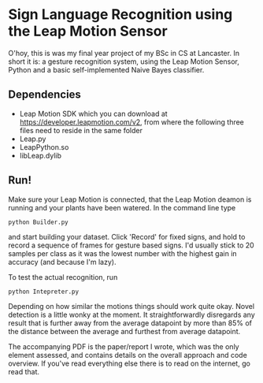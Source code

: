 # Sign Language Recognition using the Leap Motion Sensor
O'hoy, this is was my final year project of my BSc in CS at Lancaster.
In short it is: a gesture recognition system, using the Leap Motion Sensor, Python and a basic self-implemented Naive Bayes classifier.

## Dependencies
* Leap Motion SDK which you can download at https://developer.leapmotion.com/v2, from where the following three files need to reside in the same folder
 * Leap.py
 * LeapPython.so
 * libLeap.dylib
 
## Run!
Make sure your Leap Motion is connected, that the Leap Motion deamon is running and your plants have been watered.
In the command line type
```
python Builder.py
```
and start building your dataset. Click 'Record' for fixed signs, and hold to record a sequence of frames for gesture based signs. I'd usually stick to 20 samples per class as it was the lowest number with the highest gain in accuracy (and because I'm lazy).

To test the actual recognition, run
```
python Intepreter.py
```
Depending on how similar the motions things should work quite okay.
Novel detection is a little wonky at the moment. It straightforwardly disregards any result that is further away from the average datapoint by more than 85% of the distance between the average and furthest from average datapoint.

The accompanying PDF is the paper/report I wrote, which was the only element assessed, and contains details on the overall approach and code overview. If you've read everything else there is to read on the internet, go read that.
